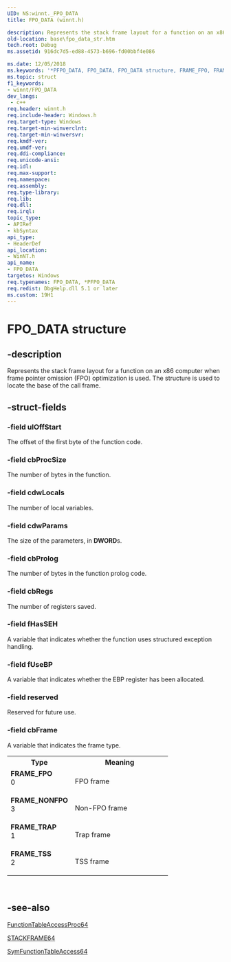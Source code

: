```yaml
---
UID: NS:winnt._FPO_DATA
title: FPO_DATA (winnt.h)

description: Represents the stack frame layout for a function on an x86 computer when frame pointer omission (FPO) optimization is used. The structure is used to locate the base of the call frame.
old-location: base\fpo_data_str.htm
tech.root: Debug
ms.assetid: 916dc7d5-ed88-4573-b696-fd00bbf4e086

ms.date: 12/05/2018
ms.keywords: '*PFPO_DATA, FPO_DATA, FPO_DATA structure, FRAME_FPO, FRAME_NONFPO, FRAME_TRAP, FRAME_TSS, PFPO_DATA, PFPO_DATA structure pointer, _FPO_DATA, _win32_fpo_data_str, base.fpo_data_str, winnt/FPO_DATA, winnt/PFPO_DATA'
ms.topic: struct
f1_keywords:
- winnt/FPO_DATA
dev_langs:
 - c++
req.header: winnt.h
req.include-header: Windows.h
req.target-type: Windows
req.target-min-winverclnt: 
req.target-min-winversvr: 
req.kmdf-ver: 
req.umdf-ver: 
req.ddi-compliance: 
req.unicode-ansi: 
req.idl: 
req.max-support: 
req.namespace: 
req.assembly: 
req.type-library: 
req.lib: 
req.dll: 
req.irql: 
topic_type:
- APIRef
- kbSyntax
api_type:
- HeaderDef
api_location:
- WinNT.h
api_name:
- FPO_DATA
targetos: Windows
req.typenames: FPO_DATA, *PFPO_DATA
req.redist: DbgHelp.dll 5.1 or later
ms.custom: 19H1
---
```


# FPO_DATA structure


## -description


Represents the stack frame layout for a function on an x86 computer when frame pointer omission (FPO) optimization is used. The structure is used to locate the base of the call frame.


## -struct-fields




### -field ulOffStart

The offset of the first byte of the function code.


### -field cbProcSize

The number of bytes in the function.


### -field cdwLocals

The number of local variables.


### -field cdwParams

The size of the parameters, in <b>DWORD</b>s.


### -field cbProlog

The number of bytes in the function prolog code.


### -field cbRegs

The number of registers saved.


### -field fHasSEH

A variable that indicates whether the function uses structured exception handling.


### -field fUseBP

A variable that indicates whether the EBP register has been allocated.


### -field reserved

Reserved for future use.


### -field cbFrame

A variable that indicates the frame type.

<table>
<tr>
<th>Type</th>
<th>Meaning</th>
</tr>
<tr>
<td width="40%"><a id="FRAME_FPO"></a><a id="frame_fpo"></a><dl>
<dt><b>FRAME_FPO</b></dt>
<dt>0</dt>
</dl>
</td>
<td width="60%">
FPO frame

</td>
</tr>
<tr>
<td width="40%"><a id="FRAME_NONFPO"></a><a id="frame_nonfpo"></a><dl>
<dt><b>FRAME_NONFPO</b></dt>
<dt>3</dt>
</dl>
</td>
<td width="60%">
Non-FPO frame

</td>
</tr>
<tr>
<td width="40%"><a id="FRAME_TRAP"></a><a id="frame_trap"></a><dl>
<dt><b>FRAME_TRAP</b></dt>
<dt>1</dt>
</dl>
</td>
<td width="60%">
Trap frame

</td>
</tr>
<tr>
<td width="40%"><a id="FRAME_TSS"></a><a id="frame_tss"></a><dl>
<dt><b>FRAME_TSS</b></dt>
<dt>2</dt>
</dl>
</td>
<td width="60%">
TSS frame

</td>
</tr>
</table>
 


## -see-also




<a href="https://docs.microsoft.com/windows/desktop/api/dbghelp/nc-dbghelp-pfunction_table_access_routine">FunctionTableAccessProc64</a>



<a href="https://docs.microsoft.com/windows/desktop/api/dbghelp/ns-dbghelp-stackframe">STACKFRAME64</a>



<a href="https://docs.microsoft.com/windows/desktop/api/dbghelp/nf-dbghelp-symfunctiontableaccess">SymFunctionTableAccess64</a>
 

 

